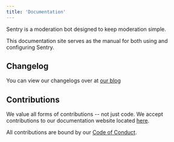 ```yaml
---
title: 'Documentation'
---
```


Sentry is a moderation bot designed to keep moderation simple.

This documentation site serves as the manual for both using and configuring Sentry.

## Changelog

You can view our changelogs over at [our blog](/blog)

## Contributions

We value all forms of contributions -- not just code. We accept contributions to our documentation website located [here](https://github.com/PenPow/Sentry/tree/main/website/src/lib/docs).

All contributions are bound by our [Code of Conduct](https://github.com/PenPow/Sentry/blob/main/.github/CODE_OF_CONDUCT.md).
